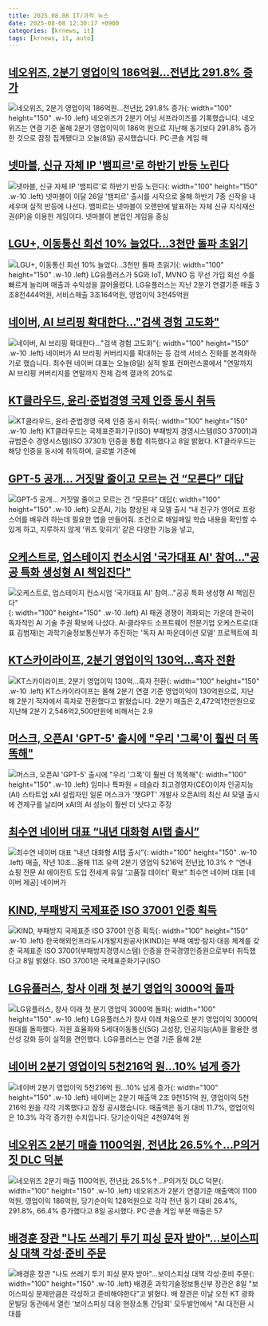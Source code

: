 ```yaml
---
title: 2025.08.08 IT/과학 뉴스
date: 2025-08-08 12:30:17 +0900
categories: [krnews, it]
tags: [krnews, it, auto]
---
```

## [네오위즈, 2분기 영업이익 186억원…전년比 291.8% 증가](https://n.news.naver.com/mnews/article/374/0000456461)

![네오위즈, 2분기 영업이익 186억원…전년比 291.8% 증가](https://mimgnews.pstatic.net/image/origin/374/2025/08/08/456461.jpg?type=nf220_150){: width="100" height="150" .w-10 .left}
네오위즈가 2분기 어닝 서프라이즈를 기록했습니다. 네오위즈는 연결 기준 올해 2분기 영업이익이 186억 원으로 지난해 동기보다 291.8% 증가한 것으로 잠정 집계됐다고 오늘(8일) 공시했습니다. PC·콘솔 게임 매

## [넷마블, 신규 자체 IP '뱀피르'로 하반기 반등 노린다](https://n.news.naver.com/mnews/article/293/0000070867)

![넷마블, 신규 자체 IP '뱀피르'로 하반기 반등 노린다](https://mimgnews.pstatic.net/image/origin/293/2025/08/07/70867.jpg?type=nf220_150){: width="100" height="150" .w-10 .left}
넷마블이 이달 26일 '뱀피르' 출시를 시작으로 올해 하반기 7종 신작을 내세우며 실적 반등에 나선다. 뱀피르는 넷마블이 오랜만에 발표하는 자체 신규 지식재산권(IP)을 이용한 게임이다. 넷마블이 본업인 게임을 중심

## [LGU+, 이동통신 회선 10% 늘었다...3천만 돌파 초읽기](https://n.news.naver.com/mnews/article/092/0002385382)

![LGU+, 이동통신 회선 10% 늘었다...3천만 돌파 초읽기](https://mimgnews.pstatic.net/image/origin/092/2025/08/08/2385382.jpg?type=nf220_150){: width="100" height="150" .w-10 .left}
LG유플러스가 5G와 IoT, MVNO 등 무선 가입 회선 수를 빠르게 늘리며 매출과 수익성을 끌어올렸다. LG유플러스는 지난 2분기 연결기준 매출 3조8천444억원, 서비스매출 3조164억원, 영업이익 3천45억원

## [네이버, AI 브리핑 확대한다…"검색 경험 고도화"](https://n.news.naver.com/mnews/article/422/0000768645)

![네이버, AI 브리핑 확대한다…"검색 경험 고도화"](https://mimgnews.pstatic.net/image/origin/422/2025/08/08/768645.jpg?type=nf220_150){: width="100" height="150" .w-10 .left}
네이버가 AI 브리핑 커버리지를 확대하는 등 검색 서비스 진화를 본격화하기로 했습니다. 최수현 네이버 대표는 오늘(8일) 실적 발표 컨퍼런스콜에서 "연말까지 AI 브리핑 커버리지를 연말까지 전체 검색 결과의 20%로

## [KT클라우드, 윤리·준법경영 국제 인증 동시 취득](https://n.news.naver.com/mnews/article/003/0013411131)

![KT클라우드, 윤리·준법경영 국제 인증 동시 취득](https://mimgnews.pstatic.net/image/origin/003/2025/08/08/13411131.jpg?type=nf220_150){: width="100" height="150" .w-10 .left}
KT클라우드는 국제표준화기구(ISO) 부패방지 경영시스템(ISO 37001)과 규범준수 경영시스템(ISO 37301) 인증을 통합 취득했다고 8일 밝혔다. KT클라우드는 해당 인증을 동시에 취득하며, 글로벌 기준에

## [GPT-5 공개… 거짓말 줄이고 모르는 건 “모른다” 대답](https://n.news.naver.com/mnews/article/023/0003921931)

![GPT-5 공개… 거짓말 줄이고 모르는 건 “모른다” 대답](https://mimgnews.pstatic.net/image/origin/023/2025/08/08/3921931.jpg?type=nf220_150){: width="100" height="150" .w-10 .left}
오픈AI, 기능 향상된 새 모델 출시 “내 친구가 영어로 프랑스어를 배우려 하는데 필요한 앱을 만들어줘. 조건으로 매일매일 학습 내용을 확인할 수 있게 하고, 지루하지 않게 ‘퀴즈 맞히기’ 같은 다양한 기능을 넣고,

## [오케스트로, 업스테이지 컨소시엄 '국가대표 AI' 참여…"공공 특화 생성형 AI 책임진다"](https://n.news.naver.com/mnews/article/215/0001219374)

![오케스트로, 업스테이지 컨소시엄 '국가대표 AI' 참여…"공공 특화 생성형 AI 책임진다"](https://mimgnews.pstatic.net/image/origin/215/2025/08/08/1219374.jpg?type=nf220_150){: width="100" height="150" .w-10 .left}
AI 패권 경쟁이 격화되는 가운데 한국이 독자적인 AI 기술 주권 확보에 나섰다. AI·클라우드 소프트웨어 전문기업 오케스트로(대표 김범재)는 과학기술정보통신부가 추진하는 '독자 AI 파운데이션 모델' 프로젝트에 최

## [KT스카이라이프, 2분기 영업이익 130억…흑자 전환](https://n.news.naver.com/mnews/article/422/0000768622)

![KT스카이라이프, 2분기 영업이익 130억…흑자 전환](https://mimgnews.pstatic.net/image/origin/422/2025/08/08/768622.jpg?type=nf220_150){: width="100" height="150" .w-10 .left}
KT스카이라이프는 올해 2분기 연결 기준 영업이익이 130억원으로, 지난해 2분기 적자에서 흑자로 전환했다고 밝혔습니다. 2분기 매출은 2,472억1천만원으로 지난해 2분기 2,546억2,500만원에 비해서는 2.9

## [머스크, 오픈AI 'GPT-5' 출시에 "우리 '그록'이 훨씬 더 똑똑해"](https://n.news.naver.com/mnews/article/001/0015555500)

![머스크, 오픈AI 'GPT-5' 출시에 "우리 '그록'이 훨씬 더 똑똑해"](https://mimgnews.pstatic.net/image/origin/001/2025/08/08/15555500.jpg?type=nf220_150){: width="100" height="150" .w-10 .left}
임미나 특파원 = 테슬라 최고경영자(CEO)이자 인공지능(AI) 스타트업 xAI 설립자인 일론 머스크가 '챗GPT' 개발사 오픈AI의 최신 AI 모델 출시에 견제구를 날리며 xAI의 AI 성능이 훨씬 더 낫다고 주장

## [최수연 네이버 대표 “내년 대화형 AI탭 출시”](https://n.news.naver.com/mnews/article/016/0002511807)

![최수연 네이버 대표 “내년 대화형 AI탭 출시”](https://mimgnews.pstatic.net/image/origin/016/2025/08/08/2511807.jpg?type=nf220_150){: width="100" height="150" .w-10 .left}
매출, 작년 10조…올해 11조 유력 2분기 영업익 5216억 전년比 10.3% ↑ “연내 쇼핑 전문 AI 에이전트 도입 전세계 유일 ‘고품질 데이터’ 확보” 최수연 네이버 대표 [네이버 제공] 네이버가

## [KIND, 부패방지 국제표준 ISO 37001 인증 획득](https://n.news.naver.com/mnews/article/014/0005388897)

![KIND, 부패방지 국제표준 ISO 37001 인증 획득](https://mimgnews.pstatic.net/image/origin/014/2025/08/08/5388897.jpg?type=nf220_150){: width="100" height="150" .w-10 .left}
한국해외인프라도시개발지원공사(KIND)는 부패 예방·탐지·대응 체계를 갖춘 국제표준 ISO 37001(부패방지경영시스템) 인증을 한국경영인증원으로부터 취득했다고 8일 밝혔다. ISO 37001은 국제표준화기구(ISO

## [LG유플러스, 창사 이래 첫 분기 영업익 3000억 돌파](https://n.news.naver.com/mnews/article/030/0003339297)

![LG유플러스, 창사 이래 첫 분기 영업익 3000억 돌파](https://mimgnews.pstatic.net/image/origin/030/2025/08/08/3339297.jpg?type=nf220_150){: width="100" height="150" .w-10 .left}
LG유플러스가 창사 이래 처음으로 분기 영업이익 3000억원대를 돌파했다. 자원 효율화와 5세대이동통신(5G) 고성장, 인공지능(AI)을 활용한 생산성 강화 등이 실적을 견인했다. LG유플러스는 연결 기준 올해 2분

## [네이버 2분기 영업이익 5천216억 원…10% 넘게 증가](https://n.news.naver.com/mnews/article/055/0001282260)

![네이버 2분기 영업이익 5천216억 원…10% 넘게 증가](https://mimgnews.pstatic.net/image/origin/055/2025/08/08/1282260.jpg?type=nf220_150){: width="100" height="150" .w-10 .left}
네이버는 2분기 매출액 2조 9천151억 원, 영업이익 5천216억 원을 각각 기록했다고 잠정 공시했습니다. 매출액은 동기 대비 11.7%, 영업이익은 10.3% 각각 증가한 수치입니다. 당기순이익은 4천974억 원

## [네오위즈 2분기 매출 1100억원, 전년比 26.5%↑…P의거짓 DLC 덕분](https://n.news.naver.com/mnews/article/008/0005233294)

![네오위즈 2분기 매출 1100억원, 전년比 26.5%↑…P의거짓 DLC 덕분](https://mimgnews.pstatic.net/image/origin/008/2025/08/08/5233294.jpg?type=nf220_150){: width="100" height="150" .w-10 .left}
네오위즈가 2분기 연결기준 매출액이 1100억원, 영업이익 186억원, 당기순이익 128억원으로 각각 전년 동기 대비 26.4%, 291.8%, 66.4% 증가했다고 8일 공시했다. PC·콘솔 게임 부문 매출은 57

## [배경훈 장관 "나도 쓰레기 투기 피싱 문자 받아"…보이스피싱 대책 각성·준비 주문](https://n.news.naver.com/mnews/article/119/0002988928)

![배경훈 장관 "나도 쓰레기 투기 피싱 문자 받아"…보이스피싱 대책 각성·준비 주문](https://mimgnews.pstatic.net/image/origin/119/2025/08/08/2988928.jpg?type=nf220_150){: width="100" height="150" .w-10 .left}
배경훈 과학기술정보통신부 장관은 8일 "보이스피싱 문제만큼은 각성하고 준비해야한다”고 밝혔다. 배 장관은 이날 오전 KT 광화문빌딩 동관에서 열린 '보이스피싱 대응 현장소통 간담회' 모두발언에서 "AI 대전환 시대를

